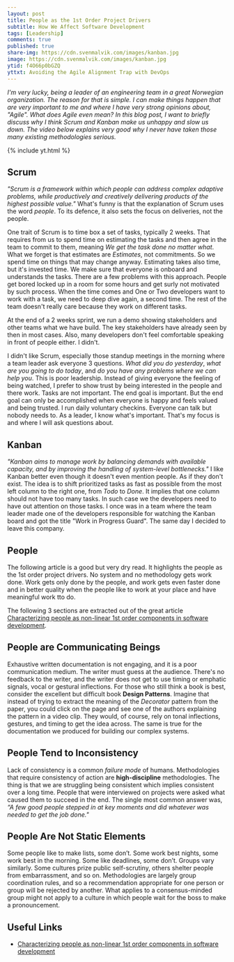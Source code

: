 ```yaml
---
layout: post
title: People as the 1st Order Project Drivers
subtitle: How We Affect Software Development
tags: [Leadership]
comments: true
published: true
share-img: https://cdn.svenmalvik.com/images/kanban.jpg
image: https://cdn.svenmalvik.com/images/kanban.jpg
ytid: f4O66p0bGZQ
yttxt: Avoiding the Agile Alignment Trap with DevOps
---
```


*I'm very lucky, being a leader of an engineering team in a great Norwegian organization. The reason for that is simple. I can make things happen that are very important to me and where I have very strong opinions about, "Agile". What does Agile even mean? In this blog post, I want to briefly discuss why I think Scrum and Kanban make us unhappy and slow us down. The video below explains very good why I never have taken those many existing methodologies serious.*

{% include yt.html %}

## Scrum

*"Scrum is a framework within which people can address complex adaptive problems, while productively and creatively delivering products of the highest possible value."* What's funny is that the explanation of Scrum uses the word *people*. To its defence, it also sets the focus on deliveries, not the people.

One trait of Scrum is to time box a set of tasks, typically 2 weeks. That requires from us to spend time on estimating the tasks and then agree in the team to commit to them, meaning *We get the task done no matter what*. What we forget is that estimates are *Estimates*, not commitments. So we spend time on things that may change anyway. Estimating takes also time, but it's invested time. We make sure that everyone is onboard and understands the tasks. There are a few problems with this approach. People get bored locked up in a room for some hours and get surly not motivated by such process. When the time comes and One or Two developers want to work with a task, we need to deep dive again, a second time. The rest of the team doesn't really care because they work on different tasks.

At the end of a 2 weeks sprint, we run a demo showing stakeholders and other teams what we have build. The key stakeholders have already seen by then in most cases. Also, many developers don't feel comfortable speaking in front of people either. I didn't.

I didn't like Scrum, especially those standup meetings in the morning where a team leader ask everyone 3 questions. *What did you do yesterday*, *what are you going to do today*, and *do you have any problems where we can help you*. This is poor leadership. Instead of giving everyone the feeling of being watched, I prefer to show trust by being interested in the people and there work. Tasks are not important. The end goal is important. But the end goal can only be accomplished when everyone is happy and feels valued and being trusted. I run daily voluntary checkins. Everyone can talk but nobody needs to. As a leader, I know what's important. That's my focus is and where I will ask questions about.

## Kanban

*"Kanban aims to manage work by balancing demands with available capacity, and by improving the handling of system-level bottlenecks."* I like Kanban better even though it doesn't even mention people. As if they don't exist. The idea is to shift prioritized tasks as fast as possible from the most left column to the right one, from *Todo* to *Done*. It implies that one column should not have too many tasks. In such case we the developers need to have out attention on those tasks. I once was in a team where the team leader made one of the developers responsible for watching the Kanban board and got the title "Work in Progress Guard". The same day I decided to leave this company.

## People

The following article is a good but very dry read. It highlights the people as the 1st order project drivers. No system and no methodology gets work done. Work gets only done by the people, and work gets even faster done and in better quality when the people like to work at your place and have meaningful work tto do.

The following 3 sections are extracted out of the great article [Characterizing people as non-linear 1st order components in software development](https://ameyakarve.wordpress.com/2012/07/22/characterizing-people-as-non-linear-1st-order-components-in-software-development-cockburn-us/).

## People are Communicating Beings

Exhaustive written documentation is not engaging, and it is a poor communication medium. The writer must guess at the audience. There's no feedback to the writer, and the writer does not get to use timing or emphatic signals, vocal or gestural inflections. For those who still think a book is best, consider the excellent but difficult book **Design Patterns**. Imagine that instead of trying to extract the meaning of the *Decorator* pattern from the paper, you could click on the page and see one of the authors explaining the pattern in a video clip. They would, of course, rely on tonal inflections, gestures, and timing to get the idea across. The same is true for the documentation we produced for building our complex systems.

## People Tend to Inconsistency

Lack of consistency is a common *failure mode* of humans. Methodologies that require consistency of action are **high-discipline** methodologies. The thing is that we are struggling being consistent which implies consistent over a long time.  People that were interviewed on projects were asked what caused them to succeed in the end. The single most common answer was, *“A few good people stepped in at key moments and did whatever was needed to get the job done."*

## People Are Not Static Elements

Some people like to make lists, some don’t. Some work best nights, some work best in the morning. Some like deadlines, some don’t. Groups vary similarly. Some cultures prize public self-scrutiny, others shelter people from embarrassment, and so on. Methodologies are largely group coordination rules, and so a recommendation appropriate for one person or group will be rejected by another. What applies to a consensus-minded group might not apply to a culture in which people wait for the boss to make a pronouncement.

## Useful Links

- [Characterizing people as non-linear 1st order components in software development](https://ameyakarve.wordpress.com/2012/07/22/characterizing-people-as-non-linear-1st-order-components-in-software-development-cockburn-us/)